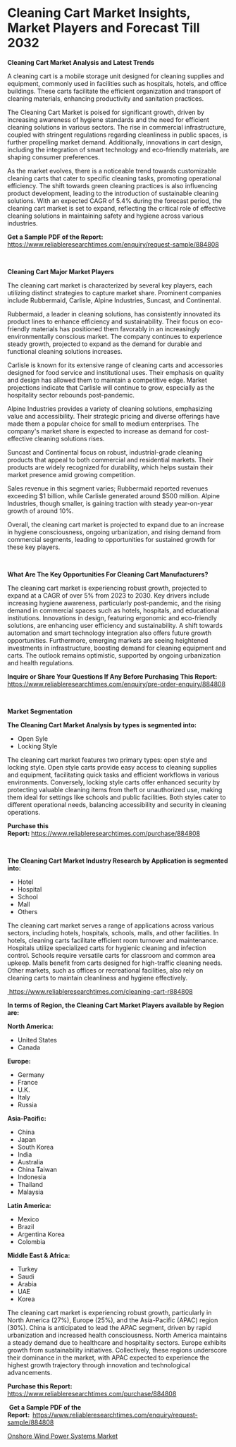<p><h1>Cleaning Cart Market Insights, Market Players and Forecast Till 2032</h1></p><p><strong>Cleaning Cart Market Analysis and Latest Trends</strong></p>
<p><p>A cleaning cart is a mobile storage unit designed for cleaning supplies and equipment, commonly used in facilities such as hospitals, hotels, and office buildings. These carts facilitate the efficient organization and transport of cleaning materials, enhancing productivity and sanitation practices.</p><p>The Cleaning Cart Market is poised for significant growth, driven by increasing awareness of hygiene standards and the need for efficient cleaning solutions in various sectors. The rise in commercial infrastructure, coupled with stringent regulations regarding cleanliness in public spaces, is further propelling market demand. Additionally, innovations in cart design, including the integration of smart technology and eco-friendly materials, are shaping consumer preferences.</p><p>As the market evolves, there is a noticeable trend towards customizable cleaning carts that cater to specific cleaning tasks, promoting operational efficiency. The shift towards green cleaning practices is also influencing product development, leading to the introduction of sustainable cleaning solutions. With an expected CAGR of 5.4% during the forecast period, the cleaning cart market is set to expand, reflecting the critical role of effective cleaning solutions in maintaining safety and hygiene across various industries.</p></p>
<p><strong>Get a Sample PDF of the Report:&nbsp;</strong> <a href="https://www.reliableresearchtimes.com/enquiry/request-sample/884808?utm_campaign=3297&utm_medium=2&utm_source=Github&utm_content=ia&utm_term=08042025&utm_id=cleaning-cart">https://www.reliableresearchtimes.com/enquiry/request-sample/884808</a></p>
<p>&nbsp;</p>
<p><strong>Cleaning Cart Major Market Players</strong></p>
<p><p>The cleaning cart market is characterized by several key players, each utilizing distinct strategies to capture market share. Prominent companies include Rubbermaid, Carlisle, Alpine Industries, Suncast, and Continental.</p><p>Rubbermaid, a leader in cleaning solutions, has consistently innovated its product lines to enhance efficiency and sustainability. Their focus on eco-friendly materials has positioned them favorably in an increasingly environmentally conscious market. The company continues to experience steady growth, projected to expand as the demand for durable and functional cleaning solutions increases.</p><p>Carlisle is known for its extensive range of cleaning carts and accessories designed for food service and institutional uses. Their emphasis on quality and design has allowed them to maintain a competitive edge. Market projections indicate that Carlisle will continue to grow, especially as the hospitality sector rebounds post-pandemic.</p><p>Alpine Industries provides a variety of cleaning solutions, emphasizing value and accessibility. Their strategic pricing and diverse offerings have made them a popular choice for small to medium enterprises. The company's market share is expected to increase as demand for cost-effective cleaning solutions rises.</p><p>Suncast and Continental focus on robust, industrial-grade cleaning products that appeal to both commercial and residential markets. Their products are widely recognized for durability, which helps sustain their market presence amid growing competition.</p><p>Sales revenue in this segment varies; Rubbermaid reported revenues exceeding $1 billion, while Carlisle generated around $500 million. Alpine Industries, though smaller, is gaining traction with steady year-on-year growth of around 10%.</p><p>Overall, the cleaning cart market is projected to expand due to an increase in hygiene consciousness, ongoing urbanization, and rising demand from commercial segments, leading to opportunities for sustained growth for these key players.</p></p>
<p>&nbsp;</p>
<p><strong>What Are The Key Opportunities For Cleaning Cart Manufacturers?</strong></p>
<p><p>The cleaning cart market is experiencing robust growth, projected to expand at a CAGR of over 5% from 2023 to 2030. Key drivers include increasing hygiene awareness, particularly post-pandemic, and the rising demand in commercial spaces such as hotels, hospitals, and educational institutions. Innovations in design, featuring ergonomic and eco-friendly solutions, are enhancing user efficiency and sustainability. A shift towards automation and smart technology integration also offers future growth opportunities. Furthermore, emerging markets are seeing heightened investments in infrastructure, boosting demand for cleaning equipment and carts. The outlook remains optimistic, supported by ongoing urbanization and health regulations.</p></p>
<p><strong>Inquire or Share Your Questions If Any Before Purchasing This Report:</strong> <a href="https://www.reliableresearchtimes.com/enquiry/pre-order-enquiry/884808?utm_campaign=3297&utm_medium=2&utm_source=Github&utm_content=ia&utm_term=08042025&utm_id=cleaning-cart">https://www.reliableresearchtimes.com/enquiry/pre-order-enquiry/884808</a></p>
<p>&nbsp;</p>
<p><strong>Market Segmentation</strong></p>
<p><strong>The Cleaning Cart Market Analysis by types is segmented into:</strong></p>
<p><ul><li>Open Syle</li><li>Locking Style</li></ul></p>
<p><p>The cleaning cart market features two primary types: open style and locking style. Open style carts provide easy access to cleaning supplies and equipment, facilitating quick tasks and efficient workflows in various environments. Conversely, locking style carts offer enhanced security by protecting valuable cleaning items from theft or unauthorized use, making them ideal for settings like schools and public facilities. Both styles cater to different operational needs, balancing accessibility and security in cleaning operations.</p></p>
<p><strong>Purchase this Report:&nbsp;</strong><a href="https://www.reliableresearchtimes.com/purchase/884808?utm_campaign=3297&utm_medium=2&utm_source=Github&utm_content=ia&utm_term=08042025&utm_id=cleaning-cart">https://www.reliableresearchtimes.com/purchase/884808</a></p>
<p>&nbsp;</p>
<p><strong>The Cleaning Cart Market Industry Research by Application is segmented into:</strong></p>
<p><ul><li>Hotel</li><li>Hospital</li><li>School</li><li>Mall</li><li>Others</li></ul></p>
<p><p>The cleaning cart market serves a range of applications across various sectors, including hotels, hospitals, schools, malls, and other facilities. In hotels, cleaning carts facilitate efficient room turnover and maintenance. Hospitals utilize specialized carts for hygienic cleaning and infection control. Schools require versatile carts for classroom and common area upkeep. Malls benefit from carts designed for high-traffic cleaning needs. Other markets, such as offices or recreational facilities, also rely on cleaning carts to maintain cleanliness and hygiene effectively.</p></p>
<p><a href="https://www.reliableresearchtimes.com/cleaning-cart-r884808?utm_campaign=3297&utm_medium=2&utm_source=Github&utm_content=ia&utm_term=08042025&utm_id=cleaning-cart">&nbsp;https://www.reliableresearchtimes.com/cleaning-cart-r884808</a></p>
<p><strong>In terms of Region, the Cleaning Cart Market Players available by Region are:</strong></p>
<p>
    <p> <strong> North America: </strong>
        <ul>
            <li>United States</li>
            <li>Canada</li>
        </ul>
        </p> 
    <p> <strong> Europe: </strong>
        <ul>
            <li>Germany</li>
            <li>France</li>
            <li>U.K.</li>
            <li>Italy</li>
            <li>Russia</li>
        </ul>
        </p> 
    <p> <strong> Asia-Pacific: </strong>
        <ul>
            <li>China</li>
            <li>Japan</li>
            <li>South Korea</li>
            <li>India</li>
            <li>Australia</li>
            <li>China Taiwan</li>
            <li>Indonesia</li>
            <li>Thailand</li>
            <li>Malaysia</li>
        </ul>
        </p> 
    <p> <strong> Latin America: </strong>
        <ul>
            <li>Mexico</li>
            <li>Brazil</li>
            <li>Argentina Korea</li>
            <li>Colombia</li>
        </ul>
        </p> 
    <p> <strong> Middle East & Africa: </strong>
        <ul>
            <li>Turkey</li>
            <li>Saudi</li>
            <li>Arabia</li>
            <li>UAE</li>
            <li>Korea</li>
        </ul>
    </p>
    </p>
<p><p>The cleaning cart market is experiencing robust growth, particularly in North America (27%), Europe (25%), and the Asia-Pacific (APAC) region (30%). China is anticipated to lead the APAC segment, driven by rapid urbanization and increased health consciousness. North America maintains a steady demand due to healthcare and hospitality sectors. Europe exhibits growth from sustainability initiatives. Collectively, these regions underscore their dominance in the market, with APAC expected to experience the highest growth trajectory through innovation and technological advancements.</p></p>
<p><strong>Purchase this Report: </strong><a href="https://www.reliableresearchtimes.com/purchase/884808?utm_campaign=3297&utm_medium=2&utm_source=Github&utm_content=ia&utm_term=08042025&utm_id=cleaning-cart">https://www.reliableresearchtimes.com/purchase/884808</a></p>
<p>&nbsp;<strong>Get a Sample PDF of the Report:&nbsp;&nbsp;</strong><a href="https://www.reliableresearchtimes.com/enquiry/request-sample/884808?utm_campaign=3297&utm_medium=2&utm_source=Github&utm_content=ia&utm_term=08042025&utm_id=cleaning-cart">https://www.reliableresearchtimes.com/enquiry/request-sample/884808</a></p>
<p><strong></strong></p>
<p><p><a href="https://github.com/shrebasokib/Market-Research-Report-List-1/blob/main/onshore-wind-power-systems-market.md?utm_campaign=3297&utm_medium=2&utm_source=Github&utm_content=ia&utm_term=08042025&utm_id=cleaning-cart">Onshore Wind Power Systems Market</a></p></p>